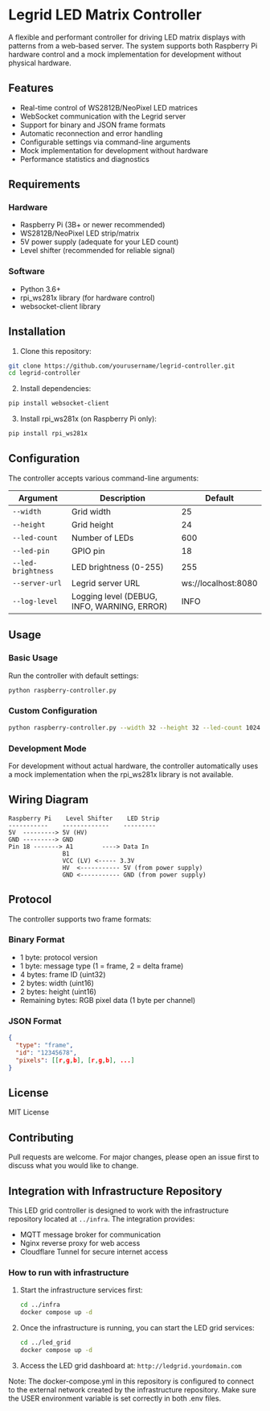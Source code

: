 # Legrid LED Matrix Controller

A flexible and performant controller for driving LED matrix displays with patterns from a web-based server. The system supports both Raspberry Pi hardware control and a mock implementation for development without physical hardware.

## Features

- Real-time control of WS2812B/NeoPixel LED matrices
- WebSocket communication with the Legrid server
- Support for binary and JSON frame formats
- Automatic reconnection and error handling
- Configurable settings via command-line arguments
- Mock implementation for development without hardware
- Performance statistics and diagnostics

## Requirements

### Hardware

- Raspberry Pi (3B+ or newer recommended)
- WS2812B/NeoPixel LED strip/matrix
- 5V power supply (adequate for your LED count)
- Level shifter (recommended for reliable signal)

### Software

- Python 3.6+
- rpi_ws281x library (for hardware control)
- websocket-client library

## Installation

1. Clone this repository:

```bash
git clone https://github.com/yourusername/legrid-controller.git
cd legrid-controller
```

2. Install dependencies:

```bash
pip install websocket-client
```

3. Install rpi_ws281x (on Raspberry Pi only):

```bash
pip install rpi_ws281x
```

## Configuration

The controller accepts various command-line arguments:

| Argument           | Description                                 | Default             |
| ------------------ | ------------------------------------------- | ------------------- |
| `--width`          | Grid width                                  | 25                  |
| `--height`         | Grid height                                 | 24                  |
| `--led-count`      | Number of LEDs                              | 600                 |
| `--led-pin`        | GPIO pin                                    | 18                  |
| `--led-brightness` | LED brightness (0-255)                      | 255                 |
| `--server-url`     | Legrid server URL                           | ws://localhost:8080 |
| `--log-level`      | Logging level (DEBUG, INFO, WARNING, ERROR) | INFO                |

## Usage

### Basic Usage

Run the controller with default settings:

```bash
python raspberry-controller.py
```

### Custom Configuration

```bash
python raspberry-controller.py --width 32 --height 32 --led-count 1024 --led-pin 18 --led-brightness 128 --server-url ws://your-server:8080 --log-level INFO
```

### Development Mode

For development without actual hardware, the controller automatically uses a mock implementation when the rpi_ws281x library is not available.

## Wiring Diagram

```
Raspberry Pi    Level Shifter    LED Strip
-----------    -------------    ---------
5V  ---------> 5V (HV)
GND ---------> GND
Pin 18 -------> A1        ----> Data In
               B1
               VCC (LV) <----- 3.3V
               HV  <----------- 5V (from power supply)
               GND <----------- GND (from power supply)
```

## Protocol

The controller supports two frame formats:

### Binary Format

- 1 byte: protocol version
- 1 byte: message type (1 = frame, 2 = delta frame)
- 4 bytes: frame ID (uint32)
- 2 bytes: width (uint16)
- 2 bytes: height (uint16)
- Remaining bytes: RGB pixel data (1 byte per channel)

### JSON Format

```json
{
  "type": "frame",
  "id": "12345678",
  "pixels": [[r,g,b], [r,g,b], ...]
}
```

## License

MIT License

## Contributing

Pull requests are welcome. For major changes, please open an issue first to discuss what you would like to change.

## Integration with Infrastructure Repository

This LED grid controller is designed to work with the infrastructure repository located at `../infra`. The integration provides:

- MQTT message broker for communication
- Nginx reverse proxy for web access
- Cloudflare Tunnel for secure internet access

### How to run with infrastructure

1. Start the infrastructure services first:

   ```bash
   cd ../infra
   docker compose up -d
   ```

2. Once the infrastructure is running, you can start the LED grid services:

   ```bash
   cd ../led_grid
   docker compose up -d
   ```

3. Access the LED grid dashboard at: `http://ledgrid.yourdomain.com`

Note: The docker-compose.yml in this repository is configured to connect to the external network created by the infrastructure repository. Make sure the USER environment variable is set correctly in both .env files.

